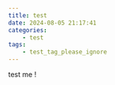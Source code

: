 ```yaml
---
title: test
date: 2024-08-05 21:17:41
categories:
    - test
tags:
    - test_tag_please_ignore
---
```


test me !
